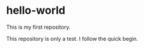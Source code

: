 # hello-world
This is my first repository.

This repository is only a test. I follow the quick begin.
